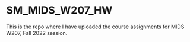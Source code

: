 # SM_MIDS_W207_HW
This is the repo where I have uploaded the course assignments for MIDS W207, Fall 2022 session.
